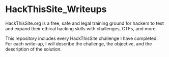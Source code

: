 # HackThisSite_Writeups

HackThisSite.org is a free, safe and legal training ground for hackers to test and expand their ethical hacking skills with challenges, CTFs, and more.

This repository includes every HackThisSite challenge I have completed.
For each write-up, I will describe the challenge, the objective, and the description of the solution.
